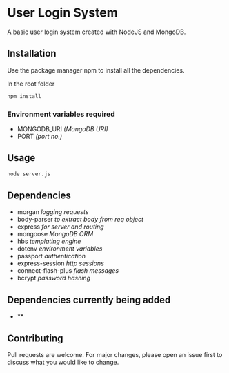 # User Login System

A basic user login system created with NodeJS and MongoDB.

## Installation

Use the package manager npm to install all the dependencies.

In the root folder

```bash
npm install
```

### Environment variables required

- MONGODB_URI *(MongoDB URI)*
- PORT *(port no.)*

## Usage

```bash
node server.js
```

## Dependencies

- morgan *logging requests*
- body-parser *to extract body from req object*
- express *for server and routing*
- mongoose *MongoDB ORM*
- hbs *templating engine*
- dotenv *environment variables*
- passport *authentication*
- express-session *http sessions*
- connect-flash-plus *flash messages*
- bcrypt *password hashing*

## Dependencies currently being added

- **

## Contributing

Pull requests are welcome. For major changes, please open an issue first to discuss what you would like to change.
